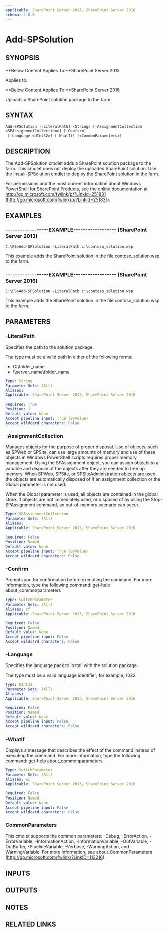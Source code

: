 ```yaml
---
applicable: SharePoint Server 2013, SharePoint Server 2016
schema: 2.0.0
---
```


# Add-SPSolution

## SYNOPSIS
**Below Content Applies To:**SharePoint Server 2013

Applies to:

**Below Content Applies To:**SharePoint Server 2016

Uploads a SharePoint solution package to the farm.



## SYNTAX

```
Add-SPSolution [-LiteralPath] <String> [-AssignmentCollection <SPAssignmentCollection>] [-Confirm]
 [-Language <UInt32>] [-WhatIf] [<CommonParameters>]
```

## DESCRIPTION
The Add-SPSolution cmdlet adds a SharePoint solution package to the farm.
This cmdlet does not deploy the uploaded SharePoint solution.
Use the Install-SPSolution cmdlet to deploy the SharePoint solution in the farm.

For permissions and the most current information about Windows PowerShell for SharePoint Products, see the online documentation at http://go.microsoft.com/fwlink/p/?LinkId=251831 (http://go.microsoft.com/fwlink/p/?LinkId=251831).

## EXAMPLES

### ------------------EXAMPLE------------------ (SharePoint Server 2013)
```
C:\PS>Add-SPSolution -LiteralPath c:\contoso_solution.wsp
```

This example adds the SharePoint solution in the file contoso_solution.wsp to the farm.

### ------------------EXAMPLE------------------ (SharePoint Server 2016)
```
C:\PS>Add-SPSolution -LiteralPath c:\contoso_solution.wsp
```

This example adds the SharePoint solution in the file contoso_solution.wsp to the farm.

## PARAMETERS

### -LiteralPath
Specifies the path to the solution package.

The type must be a valid path in either of the following forms:

- C:\folder_name
- \\\\server_name\folder_name

```yaml
Type: String
Parameter Sets: (All)
Aliases: 
Applicable: SharePoint Server 2013, SharePoint Server 2016

Required: True
Position: 1
Default value: None
Accept pipeline input: True (ByValue)
Accept wildcard characters: False
```

### -AssignmentCollection
Manages objects for the purpose of proper disposal.
Use of objects, such as SPWeb or SPSite, can use large amounts of memory and use of these objects in Windows PowerShell scripts requires proper memory management.
Using the SPAssignment object, you can assign objects to a variable and dispose of the objects after they are needed to free up memory.
When SPWeb, SPSite, or SPSiteAdministration objects are used, the objects are automatically disposed of if an assignment collection or the Global parameter is not used.

When the Global parameter is used, all objects are contained in the global store.
If objects are not immediately used, or disposed of by using the Stop-SPAssignment command, an out-of-memory scenario can occur.

```yaml
Type: SPAssignmentCollection
Parameter Sets: (All)
Aliases: 
Applicable: SharePoint Server 2013, SharePoint Server 2016

Required: False
Position: Named
Default value: None
Accept pipeline input: True (ByValue)
Accept wildcard characters: False
```

### -Confirm
Prompts you for confirmation before executing the command.
For more information, type the following command: get-help about_commonparameters

```yaml
Type: SwitchParameter
Parameter Sets: (All)
Aliases: cf
Applicable: SharePoint Server 2013, SharePoint Server 2016

Required: False
Position: Named
Default value: None
Accept pipeline input: False
Accept wildcard characters: False
```

### -Language
Specifies the language pack to install with the solution package.

The type must be a valid language identifier; for example, 1033.

```yaml
Type: UInt32
Parameter Sets: (All)
Aliases: 
Applicable: SharePoint Server 2013, SharePoint Server 2016

Required: False
Position: Named
Default value: None
Accept pipeline input: False
Accept wildcard characters: False
```

### -WhatIf
Displays a message that describes the effect of the command instead of executing the command.
For more information, type the following command: get-help about_commonparameters

```yaml
Type: SwitchParameter
Parameter Sets: (All)
Aliases: wi
Applicable: SharePoint Server 2013, SharePoint Server 2016

Required: False
Position: Named
Default value: None
Accept pipeline input: False
Accept wildcard characters: False
```

### CommonParameters
This cmdlet supports the common parameters: -Debug, -ErrorAction, -ErrorVariable, -InformationAction, -InformationVariable, -OutVariable, -OutBuffer, -PipelineVariable, -Verbose, -WarningAction, and -WarningVariable. For more information, see about_CommonParameters (http://go.microsoft.com/fwlink/?LinkID=113216).

## INPUTS

## OUTPUTS

## NOTES

## RELATED LINKS

